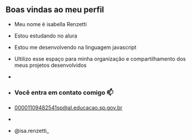 ## Boas vindas ao meu perfil

- Meu nome è isabella Renzetti
 
- Estou estudando no alura
- Estou me desenvolvendo na linguagem javascript
- Ultilizo esse espaço para minha organização e compartilhamento dos meus projetos desenvolvidos
- 
- ### Você entra em contato comigo 📫

- 00001109482541sp@al.educacao.sp.gov.br
- 
- @isa.renzetti_

